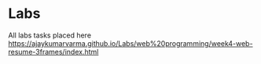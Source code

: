 # Labs
All labs tasks placed here
https://ajaykumarvarma.github.io/Labs/web%20programming/week4-web-resume-3frames/index.html
